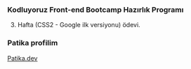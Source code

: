 ### Kodluyoruz Front-end Bootcamp Hazırlık Programı
3. Hafta (CSS2 - Google ilk versiyonu) ödevi.


### Patika profilim
[Patika.dev](https://app.patika.dev/Yusuf9545)
